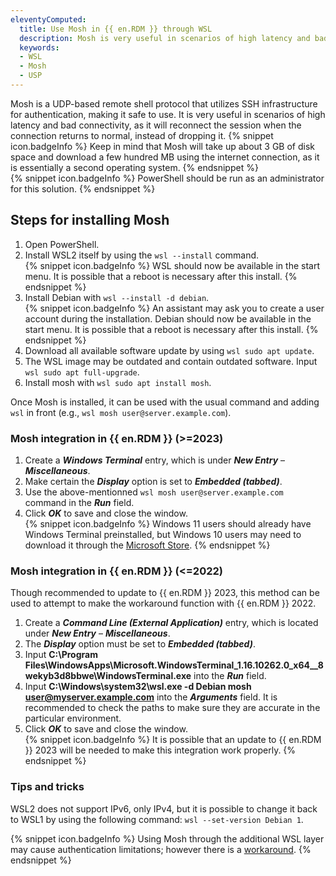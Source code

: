 ```yaml
---
eleventyComputed:
  title: Use Mosh in {{ en.RDM }} through WSL
  description: Mosh is very useful in scenarios of high latency and bad connectivity, as it will reconnect the session when the connection returns to normal, instead of dropping it
  keywords: 
  - WSL
  - Mosh
  - USP
---
```

Mosh is a UDP-based remote shell protocol that utilizes SSH infrastructure for authentication, making it safe to use. It is very useful in scenarios of high latency and bad connectivity, as it will reconnect the session when the connection returns to normal, instead of dropping it.
{% snippet icon.badgeInfo %}
Keep in mind that Mosh will take up about 3 GB of disk space and download a few hundred MB using the internet connection, as it is essentially a second operating system.
{% endsnippet %}  
{% snippet icon.badgeInfo %}
PowerShell should be run as an administrator for this solution.
{% endsnippet %}

## Steps for installing Mosh
1. Open PowerShell.
1. Install WSL2 itself by using the `wsl --install` command.  
   {% snippet icon.badgeInfo %}
   WSL should now be available in the start menu. It is possible that a reboot is necessary after this install.
   {% endsnippet %}
1. Install Debian with `wsl --install -d debian`.  
   {% snippet icon.badgeInfo %}
   An assistant may ask you to create a user account during the installation. Debian should now be available in the start menu. It is possible that a reboot is necessary after this install.
   {% endsnippet %}
1. Download all available software update by using `wsl sudo apt update`.
1. The WSL image may be outdated and contain outdated software. Input `wsl sudo apt full-upgrade`.
1. Install mosh with `wsl sudo apt install mosh`.

Once Mosh is installed, it can be used with the usual command and adding `wsl` in front (e.g., `wsl mosh user@server.example.com`).

### Mosh integration in {{ en.RDM }} (>=2023)
1. Create a ***Windows Terminal*** entry, which is under ***New Entry*** – ***Miscellaneous***.
1. Make certain the ***Display*** option is set to ***Embedded (tabbed)***.
1. Use the above-mentionned `wsl mosh user@server.example.com` command in the ***Run*** field.
1. Click ***OK*** to save and close the window.  
   {% snippet icon.badgeInfo %}
   Windows 11 users should already have Windows Terminal preinstalled, but Windows 10 users may need to download it through the [Microsoft Store](https://apps.microsoft.com/store/detail/windows-terminal/9N0DX20HK701).
   {% endsnippet %}

### Mosh integration in {{ en.RDM }} (<=2022)
Though recommended to update to {{ en.RDM }} 2023, this method can be used to attempt to make the workaround function with {{ en.RDM }} 2022.
1. Create a ***Command Line (External Application)*** entry, which is located  under ***New Entry*** – ***Miscellaneous***.
1. The ***Display*** option must be set to ***Embedded (tabbed)***.
1. Input **C:\Program Files\WindowsApps\Microsoft.WindowsTerminal_1.16.10262.0_x64__8wekyb3d8bbwe\WindowsTerminal.exe** into the ***Run*** field.
1. Input **C:\Windows\system32\wsl.exe -d Debian mosh user@myserver.example.com** into the ***Arguments*** field. It is recommended to check the paths to make sure they are accurate in the particular environment.
1. Click ***OK*** to save and close the window.  
{% snippet icon.badgeInfo %}
It is possible that an update to {{ en.RDM }} 2023 will be needed to make this integration work properly.
{% endsnippet %}

### Tips and tricks
WSL2 does not support IPv6, only IPv4, but it is possible to change it back to WSL1 by using the following command: `wsl --set-version Debian 1`.

{% snippet icon.badgeInfo %}
Using Mosh through the additional WSL layer may cause authentication limitations; however there is a [workaround](https://forum.devolutions.net/topics/37256/support-for-mosh#175076).
{% endsnippet %}
